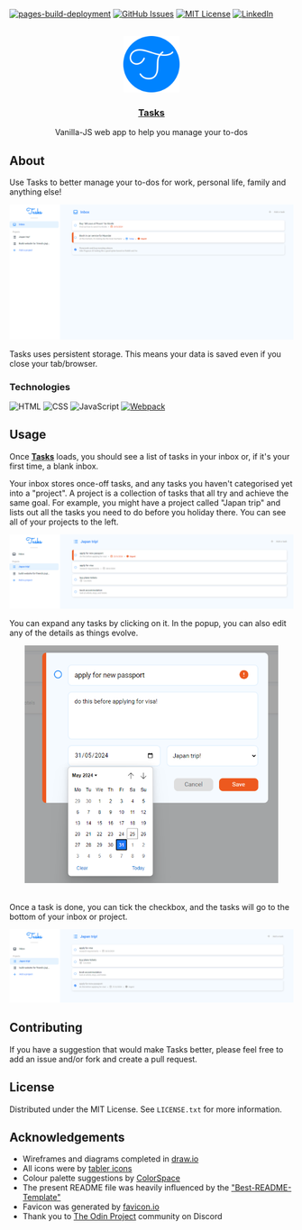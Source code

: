 [![pages-build-deployment](https://github.com/henrylin03/tasks/actions/workflows/pages/pages-build-deployment/badge.svg?branch=gh-pages)](https://github.com/henrylin03/tasks/actions/workflows/pages/pages-build-deployment)
[![GitHub Issues](https://img.shields.io/github/issues/henrylin03/tasks?style=flat)](https://github.com/henrylin03/tasks/issues)
[![MIT License][license-shield]][license-url]
[![LinkedIn][linkedin-shield]][linkedin-url]
<br>
<br>
<div align="center">
    <a href="https://henrylin.io/tasks/">
        <img src="./src/favicon.png" alt="logo" width="100" height="auto">
    </a>
    <a href="https://henrylin.io/tasks"><h3 align="center">Tasks</h3></a>
    <p align="center">Vanilla-JS web app to help you manage your to-dos</p>
</div>

## About

Use Tasks to better manage your to-dos for work, personal life, family and anything else!

[![Screenshot](./docs/screenshots/preview-screenshot.png)](https://henrylin.io/tasks)

Tasks uses persistent storage. This means your data is saved even if you close your tab/browser.

### Technologies

![HTML](https://img.shields.io/badge/HTML5-E34F26?style=for-the-badge&logo=html5&logoColor=black)
![CSS](https://img.shields.io/badge/CSS3-1572B6?style=for-the-badge&logo=html5&logoColor=black)
![JavaScript](https://img.shields.io/badge/JavaScript-F7DF1E?style=for-the-badge&logo=javascript&logoColor=black)
[![Webpack](https://img.shields.io/badge/Webpack-8DD6F9?style=for-the-badge&logo=webpack&logoColor=black)](https://webpack.js.org/)

## Usage

Once **[Tasks](https://henrylin.io/tasks)** loads, you should see a list of tasks in your inbox or, if it's your first time, a blank inbox.

Your inbox stores once-off tasks, and any tasks you haven't categorised yet into a "project". A project is a collection of tasks that all try and achieve the same goal. For example, you might have a project called "Japan trip" and lists out all the tasks you need to do before you holiday there. You can see all of your projects to the left.

![screenshot of Japan trip example](./docs/screenshots/preview-screenshot-japan.png)

You can expand any tasks by clicking on it. In the popup, you can also edit any of the details as things evolve.

<div align="center">
    <img src="./docs/screenshots/screenshot-tasks-details.png" alt="screenshot of expanded task" width=450px>
</div>
<br/>

Once a task is done, you can tick the checkbox, and the tasks will go to the bottom of your inbox or project.

![screenshot of completed task](./docs/screenshots/screenshot-completed-task.png)

## Contributing

If you have a suggestion that would make Tasks better, please feel free to add an issue and/or fork and create a pull request.

## License

Distributed under the MIT License. See `LICENSE.txt` for more information.

## Acknowledgements

* Wireframes and diagrams completed in [draw.io](https://app.diagrams.net/)
* All icons were by [tabler icons](https://tabler.io/icons)
* Colour palette suggestions by [ColorSpace](https://mycolor.space/)
* The present README file was heavily influenced by the ["Best-README-Template"](https://github.com/othneildrew/Best-README-Template)
* Favicon was generated by [favicon.io](https://favicon.io)
* Thank you to [The Odin Project](https://www.theodinproject.com/) community on Discord

[license-shield]: https://img.shields.io/github/license/henrylin03/tasks.svg?style=flat
[license-url]: https://github.com/othneildrew/Best-README-Template/blob/master/LICENSE.txt
[linkedin-shield]: https://img.shields.io/badge/-LinkedIn-black.svg?style=social&logo=linkedin&colorB=555
[linkedin-url]: https://www.linkedin.com/in/henrylin03/
